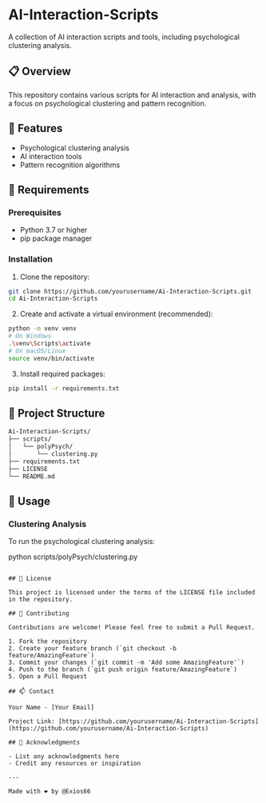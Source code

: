 # AI-Interaction-Scripts

A collection of AI interaction scripts and tools, including psychological clustering analysis.

## 📋 Overview

This repository contains various scripts for AI interaction and analysis, with a focus on psychological clustering and pattern recognition.

## 🚀 Features

- Psychological clustering analysis
- AI interaction tools
- Pattern recognition algorithms

## 🔧 Requirements

### Prerequisites

- Python 3.7 or higher
- pip package manager

### Installation

1. Clone the repository:

```bash
git clone https://github.com/yourusername/Ai-Interaction-Scripts.git
cd Ai-Interaction-Scripts
```

2. Create and activate a virtual environment (recommended):

```bash
python -m venv venv
# On Windows
.\venv\Scripts\activate
# On macOS/Linux
source venv/bin/activate
```

3. Install required packages:

```bash
pip install -r requirements.txt
```

## 📁 Project Structure

```bash
Ai-Interaction-Scripts/
├── scripts/
│   └── polyPsych/
│       └── clustering.py
├── requirements.txt
├── LICENSE
└── README.md
```

## 🎯 Usage

### Clustering Analysis

To run the psychological clustering analysis:


python scripts/polyPsych/clustering.py
```

## 📝 License

This project is licensed under the terms of the LICENSE file included in the repository.

## 🤝 Contributing

Contributions are welcome! Please feel free to submit a Pull Request.

1. Fork the repository
2. Create your feature branch (`git checkout -b feature/AmazingFeature`)
3. Commit your changes (`git commit -m 'Add some AmazingFeature'`)
4. Push to the branch (`git push origin feature/AmazingFeature`)
5. Open a Pull Request

## 📫 Contact

Your Name - [Your Email]

Project Link: [https://github.com/yourusername/Ai-Interaction-Scripts](https://github.com/yourusername/Ai-Interaction-Scripts)

## 🙏 Acknowledgments

- List any acknowledgments here
- Credit any resources or inspiration

---

Made with ❤️ by @Exios66
